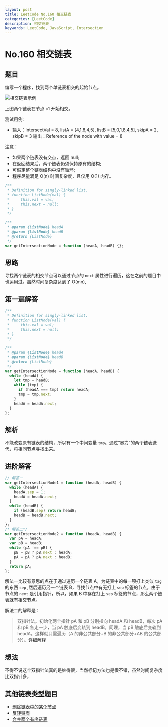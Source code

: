 ```yaml
---
layout: post
title: LeetCode No.160 相交链表
categories: [LeetCode]
description: 相交链表
keywords: LeetCode, JavaScript, Intersection
---
```


# No.160 相交链表

## 题目

编写一个程序，找到两个单链表相交的起始节点。

![相交链表示例](https://raw.githubusercontent.com/FrankWang117/images/master/AnaYhX.png)

上图两个链表在节点 c1 开始相交。

测试用例:

- 输入：intersectVal = 8, listA = [4,1,8,4,5], listB = [5,0,1,8,4,5], skipA = 2, skipB = 3
  输出：Reference of the node with value = 8

注意：

- 如果两个链表没有交点，返回 null;
- 在返回结果后，两个链表仍须保持原有的结构;
- 可假定整个链表结构中没有循环;
- 程序尽量满足 O(n) 时间复杂度，且仅用 O(1) 内存。

```javascript
/**
 * Definition for singly-linked list.
 * function ListNode(val) {
 *     this.val = val;
 *     this.next = null;
 * }
 */

/**
 * @param {ListNode} headA
 * @param {ListNode} headB
 * @return {ListNode}
 */
var getIntersectionNode = function (headA, headB) {};
```

## 思路

寻找两个链表的相交节点可以通过节点的 `next` 属性进行遍历，这在之前的题目中也运用过。虽然时间复杂度达到了 O(mn),

## 第一遍解答

```javascript
/**
 * Definition for singly-linked list.
 * function ListNode(val) {
 *     this.val = val;
 *     this.next = null;
 * }
 */

/**
 * @param {ListNode} headA
 * @param {ListNode} headB
 * @return {ListNode}
 */
var getIntersectionNode = function (headA, headB) {
  while (headA) {
    let tmp = headB;
    while (tmp) {
      if (headA === tmp) return headA;
      tmp = tmp.next;
    }
    headA = headA.next;
  }
};
```

## 解析

不能改变原有链表的结构，所以有一个中间变量 `tmp`。通过“暴力”的两个链表迭代，将相同节点寻找出来。

## 进阶解答

```javascript
// 解答一
var getIntersectionNode1 = function (headA, headB) {
  while (headA) {
    headA.sep = 1;
    headA = headA.next;
  }
  while (headB) {
    if (headB.sep) return headB;
    headB = headB.next;
  }
};
/* 解答二*/
var getIntersectionNode2 = function (headA, headB) {
  var pA = headA;
  var pB = headB;
  while (pA !== pB) {
    pB = pB ? pB.next : headA;
    pA = pA ? pA.next : headB;
  }
  return pA;
};
```

解法一比较有意思的点在于通过遍历一个链表 A，为链表中的每一项打上类似 `tag` 的东西 `sep` ,然后遍历另一个链表 B，寻找节点中有无打上 `sep` 标签的节点，由于节点的 `next` 是引用指针，所以，如果 B 中存在打上 `sep` 标签的节点，那么两个链表就有相交节点。

解法二的解释是：

> 双指针法。初始化两个指针 pA 和 pB 分别指向 headA 和 headB，每次 pA 和 pB 各走一步，当 pA 触底后变轨到 headB，同理，当 pB 触底后变轨到 headA。这样就只需遍历（A 的非公共部分+B 的非公共部分+AB 的公共部分）。[详细解释](https://leetcode-cn.com/problems/intersection-of-two-linked-lists/solution/javascriptxiang-jiao-lian-biao-tu-jie-shuang-zhi-z/)

## 想法

不得不说这个双指针法真的是妙得很，当然标记方法也是很不错，虽然时间复杂度比双指针多，

## 其他链表类型题目

- [删除链表中的某个节点](http://slowboat.top/2019/11/21/delete-node-in-linked-list/)
- [反转链表](http://slowboat.top/2019/12/01/reverse-linkedlist/)
- [合并两个有序链表](http://slowboat.top/2019/12/02/Merge-Two-Sorted-Lists/)

